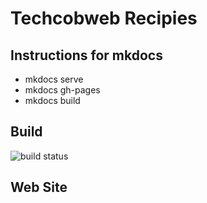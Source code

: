 # Techcobweb Recipies

## Instructions for mkdocs

* mkdocs serve
* mkdocs gh-pages
* mkdocs build

## Build 
![build status](https://github.com/techcobweb/recipies/workflows/.github/workflows/main.yml/badge.svg)

## Web Site
